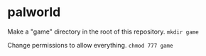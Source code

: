 # palworld

Make a "game" directory in the root of this repository.
`mkdir game`

Change permissions to allow everything.
`chmod 777 game`

